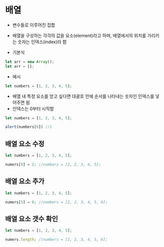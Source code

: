 # 배열
- 변수들로 이루어진 집합
- 배열을 구성하는 각각의 값을 요소(element)라고 하며, 배열에서의 위치를 가리키는 숫자는 인덱스(index)라 함

- 기본식
```javascript
let arr = new Array();
let arr = [];
```
- 예시
```javascript
let numbers = [1, 2, 3, 4, 5];
```

- 배열 내 특정 요소를 얻고 싶다면 대괄호 안에 순서를 나타내는 숫자인 인덱스를 넣어주면 됨
- 인덱스는 0부터 시작함
```javascript
let numbers = [1, 2, 3, 4, 5];

alert(numbers[0]) //1
```

## 배열 요소 수정

```javascript
let numbers = [1, 2, 3, 4, 5];

numers[0] = 2; //numbers = [2, 2, 3, 4, 5];
```

## 배열 요소 추가

```javascript
let numbers = [1, 2, 3, 4, 5];

numers[5] = 6; //numbers = [2, 2, 3, 4, 5, 6];
```

## 배열 요소 갯수 확인

```javascript
let numbers = [1, 2, 3, 4, 5];

numers.length; //numbers = [2, 2, 3, 4, 5, 6];
```

